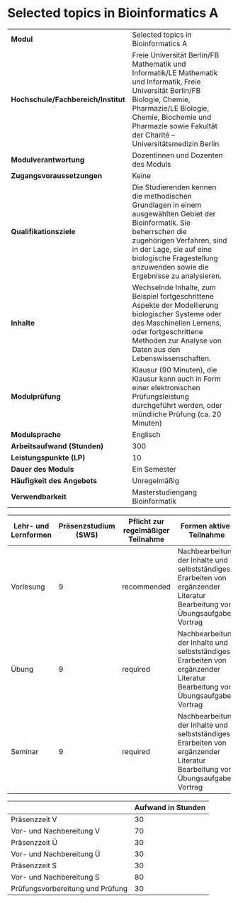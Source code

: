 # Selected topics in Bioinformatics A
|                                    |   |
|------------------------------------|---|
|**Modul**                           | Selected topics in Bioinformatics A |
|**Hochschule/Fachbereich/Institut** | Freie Universität Berlin/FB Mathematik und Informatik/LE Mathematik und Informatik, Freie Universität Berlin/FB Biologie, Chemie, Pharmazie/LE Biologie, Chemie, Biochemie und Pharmazie sowie Fakultät der Charité – Universitätsmedizin Berlin |
|**Modulverantwortung**              | Dozentinnen und Dozenten des Moduls |
|**Zugangsvoraussetzungen**          | Keine |
|**Qualifikationsziele**             | Die Studierenden kennen die methodischen Grundlagen in einem ausgewählten Gebiet der Bioinformatik. Sie beherrschen die zugehörigen Verfahren, sind in der Lage, sie auf eine biologische Fragestellung anzuwenden sowie die Ergebnisse zu analysieren. |
|**Inhalte**                         | Wechselnde Inhalte, zum Beispiel fortgeschrittene Aspekte der Modellierung biologischer Systeme oder des Maschinellen Lernens, oder fortgeschrittene Methoden zur Analyse von Daten aus den Lebenswissenschaften. |
|**Modulprüfung**                    | Klausur (90 Minuten), die Klausur kann auch in Form einer elektronischen Prüfungsleistung durchgeführt werden, oder mündliche Prüfung (ca. 20 Minuten) |
|**Modulsprache**                    | Englisch |
|**Arbeitsaufwand (Stunden)**        | 300 |
|**Leistungspunkte (LP)**            | 10 |
|**Dauer des Moduls**                | Ein Semester |
|**Häufigkeit des Angebots**         | Unregelmäßig |
|**Verwendbarkeit**                  | Masterstudiengang Bioinformatik |

| Lehr- und Lernformen | Präsenzstudium <br> (SWS) | Pflicht zur regelmäßiger Teilnahme | Formen aktiver Teilnahme |
| ---------------------|---------------------------|------------------------------------|------------------------- |
| Vorlesung            | 9                         | recommended                        | Nachbearbeitung der Inhalte und selbstständiges Erarbeiten von ergänzender Literatur<br>Bearbeitung von Übungsaufgaben<br>Vortrag |
| Übung                | 9                         | required                           | Nachbearbeitung der Inhalte und selbstständiges Erarbeiten von ergänzender Literatur<br>Bearbeitung von Übungsaufgaben<br>Vortrag |
| Seminar              | 9                         | required                           | Nachbearbeitung der Inhalte und selbstständiges Erarbeiten von ergänzender Literatur<br>Bearbeitung von Übungsaufgaben<br>Vortrag |

|   | Aufwand in Stunden |
| - |--------------------|
| Präsenzzeit V                            | 30    |
| Vor- und Nachbereitung V                 | 70    |
| Präsenzzeit Ü                            | 30    |
| Vor- und Nachbereitung Ü                 | 30    |
| Präsenzzeit S                            | 30    |
| Vor- und Nachbereitung S                 | 80    |
| Prüfungsvorbereitung und Prüfung         | 30    |
